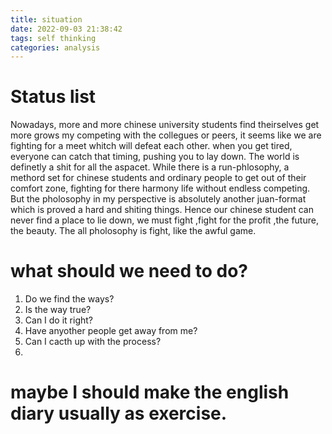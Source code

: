 ```yaml
---
title: situation
date: 2022-09-03 21:38:42
tags: self thinking 
categories: analysis
---
```

# Status list

Nowadays, more and more chinese university students find theirselves get more grows my competing with the collegues or peers, it seems like we are fighting for a meet whitch will defeat each other. when you get tired, everyone can catch that timing, pushing you to lay down. The world is definetly a shit for all the aspacet. While there is a run-phlosophy, a methord set for chinese students and ordinary people to get out of their comfort zone, fighting for there harmony life without endless competing. But the pholosophy in my perspective is absolutely another juan-format which is proved a hard and shiting things. Hence our chinese student can never find a place to lie down, we must fight ,fight for the profit ,the future, the beauty. The all pholosophy is fight, like the awful game.

# what should we need to do?

1. Do we find the ways?
2. Is the way true?
3. Can I do it right?
4. Have anyother people get away from me?
5. Can I cacth up with the process?
6. 

# maybe I should make the english diary usually as exercise.

